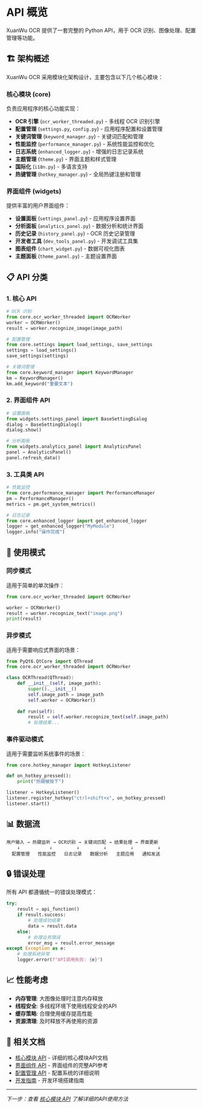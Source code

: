 # API 概览

XuanWu OCR 提供了一套完整的 Python API，用于 OCR 识别、图像处理、配置管理等功能。

## 🏗️ 架构概述

XuanWu OCR 采用模块化架构设计，主要包含以下几个核心模块：

### 核心模块 (core)
负责应用程序的核心功能实现：

- **OCR 引擎** (`ocr_worker_threaded.py`) - 多线程 OCR 识别引擎
- **配置管理** (`settings.py`, `config.py`) - 应用程序配置和设置管理
- **关键词管理** (`keyword_manager.py`) - 关键词匹配和管理
- **性能监控** (`performance_manager.py`) - 系统性能监控和优化
- **日志系统** (`enhanced_logger.py`) - 增强的日志记录系统
- **主题管理** (`theme.py`) - 界面主题和样式管理
- **国际化** (`i18n.py`) - 多语言支持
- **热键管理** (`hotkey_manager.py`) - 全局热键注册和管理

### 界面组件 (widgets)
提供丰富的用户界面组件：

- **设置面板** (`settings_panel.py`) - 应用程序设置界面
- **分析面板** (`analytics_panel.py`) - 数据分析和统计界面
- **历史记录** (`history_panel.py`) - OCR 历史记录管理
- **开发者工具** (`dev_tools_panel.py`) - 开发调试工具集
- **图表组件** (`chart_widget.py`) - 数据可视化图表
- **主题面板** (`theme_panel.py`) - 主题设置界面

## 📋 API 分类

### 1. 核心 API
```python
# OCR 识别
from core.ocr_worker_threaded import OCRWorker
worker = OCRWorker()
result = worker.recognize_image(image_path)

# 配置管理
from core.settings import load_settings, save_settings
settings = load_settings()
save_settings(settings)

# 关键词管理
from core.keyword_manager import KeywordManager
km = KeywordManager()
km.add_keyword("重要文本")
```

### 2. 界面组件 API
```python
# 设置面板
from widgets.settings_panel import BaseSettingDialog
dialog = BaseSettingDialog()
dialog.show()

# 分析面板
from widgets.analytics_panel import AnalyticsPanel
panel = AnalyticsPanel()
panel.refresh_data()
```

### 3. 工具类 API
```python
# 性能监控
from core.performance_manager import PerformanceManager
pm = PerformanceManager()
metrics = pm.get_system_metrics()

# 日志记录
from core.enhanced_logger import get_enhanced_logger
logger = get_enhanced_logger("MyModule")
logger.info("操作完成")
```

## 🔧 使用模式

### 同步模式
适用于简单的单次操作：

```python
from core.ocr_worker_threaded import OCRWorker

worker = OCRWorker()
result = worker.recognize_text("image.png")
print(result)
```

### 异步模式
适用于需要响应式界面的场景：

```python
from PyQt6.QtCore import QThread
from core.ocr_worker_threaded import OCRWorker

class OCRThread(QThread):
    def __init__(self, image_path):
        super().__init__()
        self.image_path = image_path
        self.worker = OCRWorker()
    
    def run(self):
        result = self.worker.recognize_text(self.image_path)
        # 处理结果...
```

### 事件驱动模式
适用于需要监听系统事件的场景：

```python
from core.hotkey_manager import HotkeyListener

def on_hotkey_pressed():
    print("热键被按下")

listener = HotkeyListener()
listener.register_hotkey("ctrl+shift+x", on_hotkey_pressed)
listener.start()
```

## 📊 数据流

```
用户输入 → 热键监听 → OCR识别 → 关键词匹配 → 结果处理 → 界面更新
    ↓           ↓         ↓         ↓         ↓         ↓
  配置管理   性能监控   日志记录   数据分析   主题应用   通知发送
```

## 🔒 错误处理

所有 API 都遵循统一的错误处理模式：

```python
try:
    result = api_function()
    if result.success:
        # 处理成功结果
        data = result.data
    else:
        # 处理业务错误
        error_msg = result.error_message
except Exception as e:
    # 处理系统异常
    logger.error(f"API调用失败: {e}")
```

## 📈 性能考虑

- **内存管理**: 大图像处理时注意内存释放
- **线程安全**: 多线程环境下使用线程安全的API
- **缓存策略**: 合理使用缓存提高性能
- **资源清理**: 及时释放不再使用的资源

## 🔗 相关文档

- [核心模块 API](core.md) - 详细的核心模块API文档
- [界面组件 API](widgets.md) - 界面组件的完整API参考
- [配置管理 API](config.md) - 配置系统的详细说明
- [开发指南](../dev-guide/setup.md) - 开发环境搭建指南

---

*下一步：查看 [核心模块 API](core.md) 了解详细的API使用方法*